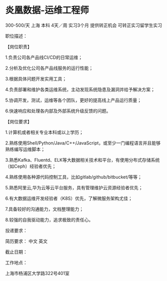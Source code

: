 # 炎凰数据-运维工程师

300-500/天 上海 本科 4天／周 实习3个月 提供转正机会
可转正实习留学生实习

职位描述：

【岗位职责】

1.负责公司各产品线CI/CD的日常运维； 

2.分析及优化公司各产品线服务的运行性能； 

3.根据具体问题开发实用工具； 

4.负责部署和维护各类运维系统，主动发现系统隐患及漏洞并给予解决方案； 

5.协调开发，测试，运维等各个团队，更好的提高线上产品运行质量； 

6.快速响应和处理各内部及外部系统升级反馈的问题。

【岗位要求】

1.计算机或者相关专业本科或以上学历； 

2.熟练使用Shell/Python/Java/C++/JavaScript，或至少一门编程语言并且能够熟练编写运维脚本； 

3.熟悉Kafka、Fluentd、ELK等大数据相关技术和平台，有使用分布式存储系统（如Ceph）经验者优先； 

4.熟练使用各种源代码控制工具，比如gitlab/github/bitbucket/等等； 

5.熟悉阿里云,华为云等云平台服务，具有管理维护云资源经验者优先； 

6.有大数据运维开发经验者（K8S）优先，了解微服务架构尤佳； 

7.具备较好的沟通能力，文档整理能力； 

8.较强的自我驱动能力，追求极致的责任心。

投递要求：

简历要求： 中文 英文

截止日期：

工作地点：

上海市杨浦区大学路322号401室